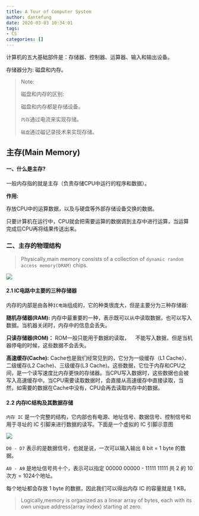 ```yaml
---
title: A Tour of Computer System
author: dantefung
date: 2020-03-03 10:34:01
tags:
- CS
categories: []
---
```




计算机的五大基础部件是：存储器、控制器、运算器、输入和输出设备。

存储器分为: 磁盘和内存。

> Note:
> 
> 磁盘和内存的区别:
> 
> 磁盘和内存都是存储设备。
> 
> `内存`通过电流来实现存储。
> 
> `磁盘`通过磁记录技术来实现存储。

## 主存(Main Memory)

#### 一、什么是主存?

一般内存指的就是主存（负责存储CPU中运行的程序和数据）。

**作用:**

存放CPU中的运算数据，以及与硬盘等外部存储设备交换的数据。

只要计算机在运行中，CPU就会把需要运算的数据调到主存中进行运算，当运算完成后CPU再将结果传送出来。

### 二、主存的物理结构

> Physically,main memory consists of a collection of `dynamic random access memory(DRAM)` chips.

![](https://imgkr.cn-bj.ufileos.com/f9f48492-ffad-4df8-8f34-68b3ac278dc2.png)

#### 2.1 IC电路中主要的三种存储器

内存的内部是由各种`IC电路`组成的，它的种类很庞大，但是主要分为三种存储器:

**随机存储器(RAM):**  内存中最重要的一种，表示既可以从中读取数据，也可以写入数据。当机器关闭时，内存中的信息会丢失。

**只读存储器(ROM)：** ROM一般只能用于数据的读取，    不能写入数据，但是当机器停电的时候，这些数据不会丢失。

**高速缓存(Cache):**  Cache也是我们经常见到的，它分为一级缓存（L1 Cache）、二级缓存(L2 Cache)、三级缓存(L3 Cache)。这些数据，它位于内存和CPU之间，是一个读写速度比内存更快的存储器。当CPU写入数据时，这些数据也会被写入高速缓存中。当CPU需要读取数据时，会直接从高速缓存中直接读取，当然，如需要的数据在Cache中没有，CPU会再去读取内存中的数据。

#### 2.2 内存IC结构及其数据存储

`内存 IC` 是一个完整的结构，它内部也有电源、地址信号、数据信号、控制信号和用于寻址的 IC 引脚来进行数据的读写。下面是一个虚拟的 IC 引脚示意图

![](C:\Users\fenghaolin\AppData\Roaming\marktext\images\2020-03-02-15-18-29-image.png)

`D0 - D7` 表示的是数据信号，也就是说，一次可以输入输出 8 bit = 1 byte 的数据。

`A0 - A9` 是地址信号共十个，表示可以指定 00000 00000 - 11111 11111 共 2 的 10次方 = 1024个地址。

每个地址都会存放 1 byte 的数据，因此我们可以得出内存 IC 的容量就是 1 KB。

> Logically,memory is organized as a linear array of bytes, each with its own unique address(array index) starting at zero.
